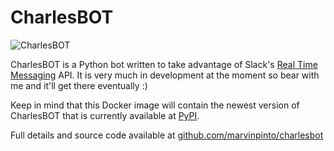 # CharlesBOT

![CharlesBOT][2]

CharlesBOT is a Python bot written to take advantage of Slack's [Real Time
Messaging][1] API. It is very much in development at the moment so bear with me
and it'll get there eventually :)

Keep in mind that this Docker image will contain the newest version of
CharlesBOT that is currently available at [PyPI][4].

Full details and source code available at [github.com/marvinpinto/charlesbot][3]

[1]: https://api.slack.com/rtm
[2]: https://github.com/marvinpinto/charlesbot/blob/master/images/logo.png?raw=true
[3]: https://github.com/marvinpinto/charlesbot
[4]: https://pypi.python.org/pypi/charlesbot
